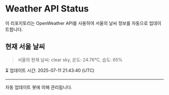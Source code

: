 
# Weather API Status

이 리포지토리는 OpenWeather API를 사용하여 서울의 날씨 정보를 자동으로 업데이트합니다.

## 현재 서울 날씨
> 서울의 현재 날씨: clear sky, 온도: 24.76°C, 습도: 65%

⏳ 업데이트 시간: 2025-07-11 21:43:40 (UTC)

---
자동 업데이트 봇에 의해 관리됩니다.
